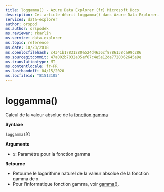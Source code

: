 ```yaml
---
title: loggamma() - Azure Data Explorer (fr) Microsoft Docs
description: Cet article décrit loggamma() dans Azure Data Explorer.
services: data-explorer
author: orspod
ms.author: orspodek
ms.reviewer: rkarlin
ms.service: data-explorer
ms.topic: reference
ms.date: 10/23/2018
ms.openlocfilehash: c4341b17831280a524d4636cf8786138ca99c286
ms.sourcegitcommit: 47a002b7032a05ef67c4e5e12de7720062645e9e
ms.translationtype: MT
ms.contentlocale: fr-FR
ms.lasthandoff: 04/15/2020
ms.locfileid: "81513105"
---
```

# <a name="loggamma"></a>loggamma()

Calcul de la valeur absolue de la [fonction gamma](https://en.wikipedia.org/wiki/Gamma_function)

**Syntaxe**

`loggamma(`*X*`)`

**Arguments**

* *x*: Paramètre pour la fonction gamma

**Retourne**

* Retourne le logarithme naturel de la valeur absolue de la fonction gamma de x.
* Pour l’informatique fonction gamma, voir [gamma()](gammafunction.md).